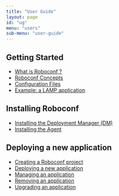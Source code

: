```yaml
---
title: "User Guide"
layout: page
id: "ug"
menu: "users"
sub-menu: "user-guide"
---
```


## Getting Started

* [What is Roboconf ?](what-is-roboconf.html)
* [Roboconf Concepts]()
* [Configuration Files](configuration-files.html)
* [Example: a LAMP application](lamp-example.html)

## Installing Roboconf

* [Installing the Deployment Manager (DM)]()
* [Installing the Agent]()

## Deploying a new application

* [Creating a Roboconf project]()
* [Deploying a new application]()
* [Managing an application]()
* [Removing an application]()
* [Upgrading an application]()
